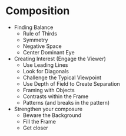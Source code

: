 # Composition

- Finding Balance
  - Rule of Thirds
  - Symmetry
  - Negative Space
  - Center Dominant Eye
- Creating Interest (Engage the Viewer)
  - Use Leading Lines
  - Look for Diagonals
  - Challenge the Typical Viewpoint
  - Use Depth of Field to Create Separation
  - Framing with Objects
  - Contrasts within the Frame
  - Patterns (and breaks in the pattern)
- Strengthen your composure
  - Beware the Background
  - Fill the Frame
  - Get closer




